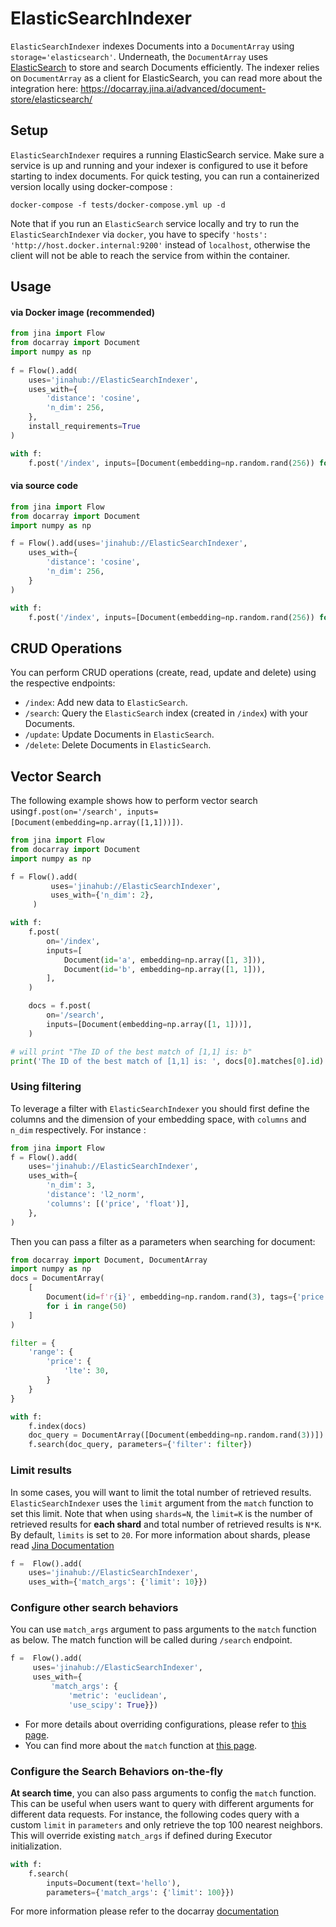 # ElasticSearchIndexer

`ElasticSearchIndexer` indexes Documents into a `DocumentArray`  using `storage='elasticsearch'`. Underneath, the `DocumentArray`  uses 
 [ElasticSearch](https://www.elastic.co/guide/index.html) to store and search Documents efficiently. 
The indexer relies on `DocumentArray` as a client for ElasticSearch, you can read more about the integration here: 
https://docarray.jina.ai/advanced/document-store/elasticsearch/

## Setup
`ElasticSearchIndexer` requires a running ElasticSearch service. Make sure a service is up and running and your indexer 
is configured to use it before starting to index documents. For quick testing, you can run a containerized version 
locally using docker-compose :

```shell
docker-compose -f tests/docker-compose.yml up -d
```

Note that if you run an `ElasticSearch` service locally and try to run the `ElasticSearchIndexer` via `docker`, you 
have to specify `'hosts': 'http://host.docker.internal:9200'` instead of `localhost`, otherwise the client will not be 
able to reach the service from within the container.
## Usage

#### via Docker image (recommended)

```python
from jina import Flow
from docarray import Document
import numpy as np
	
f = Flow().add(
    uses='jinahub://ElasticSearchIndexer',
    uses_with={
        'distance': 'cosine',
        'n_dim': 256,
    },
    install_requirements=True
)

with f:
    f.post('/index', inputs=[Document(embedding=np.random.rand(256)) for _ in range(3)])
```

#### via source code

```python
from jina import Flow
from docarray import Document
import numpy as np

f = Flow().add(uses='jinahub://ElasticSearchIndexer',
    uses_with={
        'distance': 'cosine',
        'n_dim': 256,
    }
)

with f:
    f.post('/index', inputs=[Document(embedding=np.random.rand(256)) for _ in range(3)])
```



## CRUD Operations

You can perform CRUD operations (create, read, update and delete) using the respective endpoints:

- `/index`: Add new data to `ElasticSearch`. 
- `/search`: Query the `ElasticSearch` index (created in `/index`) with your Documents.
- `/update`: Update Documents in `ElasticSearch`.
- `/delete`: Delete Documents in `ElasticSearch`.


## Vector Search

The following example shows how to perform vector search using`f.post(on='/search', inputs=[Document(embedding=np.array([1,1]))])`.


```python
from jina import Flow
from docarray import Document
import numpy as np

f = Flow().add(
         uses='jinahub://ElasticSearchIndexer',
         uses_with={'n_dim': 2},
     )

with f:
    f.post(
        on='/index',
        inputs=[
            Document(id='a', embedding=np.array([1, 3])),
            Document(id='b', embedding=np.array([1, 1])),
        ],
    )

    docs = f.post(
        on='/search',
        inputs=[Document(embedding=np.array([1, 1]))],
    )

# will print "The ID of the best match of [1,1] is: b"
print('The ID of the best match of [1,1] is: ', docs[0].matches[0].id)
```

### Using filtering

To leverage a filter with  `ElasticSearchIndexer` you should first define the columns and the dimension of your embedding space, with `columns` and `n_dim` respectively.
For instance :


```python
from jina import Flow
f = Flow().add(
    uses='jinahub://ElasticSearchIndexer',
    uses_with={
        'n_dim': 3,
        'distance': 'l2_norm',
        'columns': [('price', 'float')],
    },
)
```

Then you can pass a filter as a parameters when searching for document:

```python
from docarray import Document, DocumentArray
import numpy as np
docs = DocumentArray(
    [
        Document(id=f'r{i}', embedding=np.random.rand(3), tags={'price': i})
        for i in range(50)
    ]
)

filter = {
    'range': {
        'price': {
            'lte': 30,
        }
    }
}

with f:
    f.index(docs)
    doc_query = DocumentArray([Document(embedding=np.random.rand(3))])
    f.search(doc_query, parameters={'filter': filter})
```

### Limit results

In some cases, you will want to limit the total number of retrieved results. `ElasticSearchIndexer` uses the `limit` argument 
from the `match` function to set this limit. Note that when using `shards=N`, the `limit=K` is the number of retrieved results for **each shard** and total number of retrieved results is `N*K`. By default, `limits` is set to `20`. For more information about shards, please read [Jina Documentation](https://docs.jina.ai/fundamentals/flow/topology/#partition-data-by-using-shards)

```python
f =  Flow().add(
    uses='jinahub://ElasticSearchIndexer',
    uses_with={'match_args': {'limit': 10}})
```

### Configure other search behaviors

You can use `match_args` argument to pass arguments to the `match` function as below. The match function will be called
during `/search` endpoint.

```python
f =  Flow().add(
     uses='jinahub://ElasticSearchIndexer',
     uses_with={
         'match_args': {
             'metric': 'euclidean',
             'use_scipy': True}})
```

- For more details about overriding configurations, please refer to [this page](https://docs.jina.ai/fundamentals/executor/executor-in-flow/#special-executor-attributes).
- You can find more about the `match` function at [this page](https://docarray.jina.ai/api/docarray.array.mixins.match/#docarray.array.mixins.match.MatchMixin.match).

### Configure the Search Behaviors on-the-fly

**At search time**, you can also pass arguments to config the `match` function. This can be useful when users want to query with different arguments for different data requests. For instance, the following codes query with a custom `limit` in `parameters` and only retrieve the top 100 nearest neighbors. This will override existing `match_args` if defined during Executor initialization.

```python
with f:
    f.search(
        inputs=Document(text='hello'), 
        parameters={'match_args': {'limit': 100}})
```

For more information please refer to the docarray [documentation](https://docarray.jina.ai/advanced/document-store/elasticsearch/#vector-search-with-filter-query)
